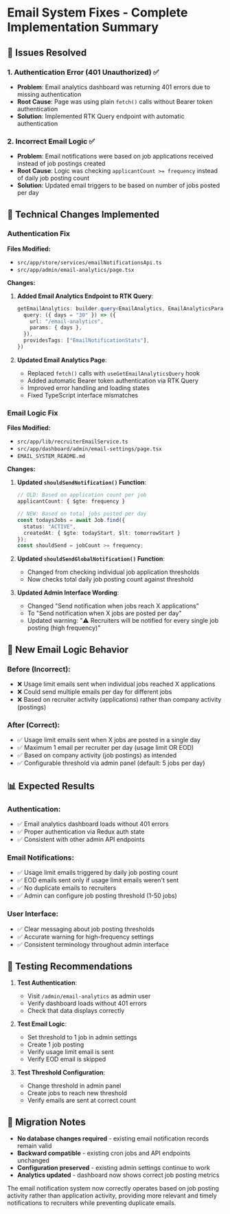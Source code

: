 # Email System Fixes - Complete Implementation Summary

## 🎯 **Issues Resolved**

### **1. Authentication Error (401 Unauthorized) ✅**
- **Problem**: Email analytics dashboard was returning 401 errors due to missing authentication
- **Root Cause**: Page was using plain `fetch()` calls without Bearer token authentication
- **Solution**: Implemented RTK Query endpoint with automatic authentication

### **2. Incorrect Email Logic ✅**
- **Problem**: Email notifications were based on job applications received instead of job postings created
- **Root Cause**: Logic was checking `applicantCount >= frequency` instead of daily job posting count
- **Solution**: Updated email triggers to be based on number of jobs posted per day

## 🔧 **Technical Changes Implemented**

### **Authentication Fix**

**Files Modified:**
- `src/app/store/services/emailNotificationsApi.ts`
- `src/app/admin/email-analytics/page.tsx`

**Changes:**
1. **Added Email Analytics Endpoint to RTK Query**:
   ```typescript
   getEmailAnalytics: builder.query<EmailAnalytics, EmailAnalyticsParams>({
     query: ({ days = "30" }) => ({
       url: "/email-analytics",
       params: { days },
     }),
     providesTags: ["EmailNotificationStats"],
   })
   ```

2. **Updated Email Analytics Page**:
   - Replaced `fetch()` calls with `useGetEmailAnalyticsQuery` hook
   - Added automatic Bearer token authentication via RTK Query
   - Improved error handling and loading states
   - Fixed TypeScript interface mismatches

### **Email Logic Fix**

**Files Modified:**
- `src/app/lib/recruiterEmailService.ts`
- `src/app/dashboard/admin/email-settings/page.tsx`
- `EMAIL_SYSTEM_README.md`

**Changes:**
1. **Updated `shouldSendNotification()` Function**:
   ```typescript
   // OLD: Based on application count per job
   applicantCount: { $gte: frequency }
   
   // NEW: Based on total jobs posted per day
   const todaysJobs = await Job.find({
     status: "ACTIVE",
     createdAt: { $gte: todayStart, $lt: tomorrowStart }
   });
   const shouldSend = jobCount >= frequency;
   ```

2. **Updated `shouldSendGlobalNotification()` Function**:
   - Changed from checking individual job application thresholds
   - Now checks total daily job posting count against threshold

3. **Updated Admin Interface Wording**:
   - Changed "Send notification when jobs reach X applications" 
   - To "Send notification when X jobs are posted per day"
   - Updated warning: "⚠️ Recruiters will be notified for every single job posting (high frequency)"

## 🎯 **New Email Logic Behavior**

### **Before (Incorrect)**:
- ❌ Usage limit emails sent when individual jobs reached X applications
- ❌ Could send multiple emails per day for different jobs
- ❌ Based on recruiter activity (applications) rather than company activity (postings)

### **After (Correct)**:
- ✅ Usage limit emails sent when X jobs are posted in a single day
- ✅ Maximum 1 email per recruiter per day (usage limit OR EOD)
- ✅ Based on company activity (job postings) as intended
- ✅ Configurable threshold via admin panel (default: 5 jobs per day)

## 📊 **Expected Results**

### **Authentication**:
- ✅ Email analytics dashboard loads without 401 errors
- ✅ Proper authentication via Redux auth state
- ✅ Consistent with other admin API endpoints

### **Email Notifications**:
- ✅ Usage limit emails triggered by daily job posting count
- ✅ EOD emails sent only if usage limit emails weren't sent
- ✅ No duplicate emails to recruiters
- ✅ Admin can configure job posting threshold (1-50 jobs)

### **User Interface**:
- ✅ Clear messaging about job posting thresholds
- ✅ Accurate warning for high-frequency settings
- ✅ Consistent terminology throughout admin interface

## 🧪 **Testing Recommendations**

1. **Test Authentication**:
   - Visit `/admin/email-analytics` as admin user
   - Verify dashboard loads without 401 errors
   - Check that data displays correctly

2. **Test Email Logic**:
   - Set threshold to 1 job in admin settings
   - Create 1 job posting
   - Verify usage limit email is sent
   - Verify EOD email is skipped

3. **Test Threshold Configuration**:
   - Change threshold in admin panel
   - Create jobs to reach new threshold
   - Verify emails are sent at correct count

## 🔄 **Migration Notes**

- **No database changes required** - existing email notification records remain valid
- **Backward compatible** - existing cron jobs and API endpoints unchanged
- **Configuration preserved** - existing admin settings continue to work
- **Analytics updated** - dashboard now shows correct job posting metrics

The email notification system now correctly operates based on job posting activity rather than application activity, providing more relevant and timely notifications to recruiters while preventing duplicate emails.
